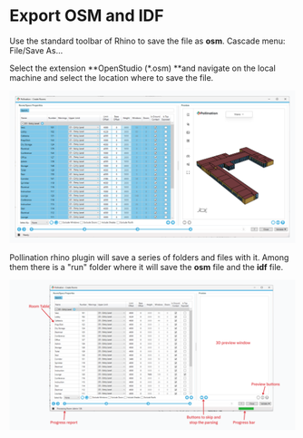 # Export OSM and IDF

Use the standard toolbar of Rhino to save the file as **osm**. Cascade menu: File/Save As...

Select the extension **OpenStudio (\*.osm) **and navigate on the local machine and select the location where to save the file.

![](<../../../.gitbook/assets/image (65).png>)

&#x20;Pollination rhino plugin will save a series of folders and files with it. Among them there is a "run" folder where it will save the **osm** file and the **idf** file.

![Exported osm and idf files](<../../../.gitbook/assets/image (66).png>)
